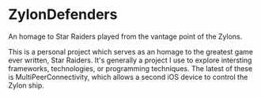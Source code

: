 # ZylonDefenders
An homage to Star Raiders played from the vantage point of the Zylons.

This is a personal project which serves as an homage to the greatest game ever written, Star Raiders. 
It's generally a project I use to explore intersting frameworks, technologies, or programming techniques. The latest
of these is MultiPeerConnectivity, which allows a second iOS device to control the Zylon ship. 

